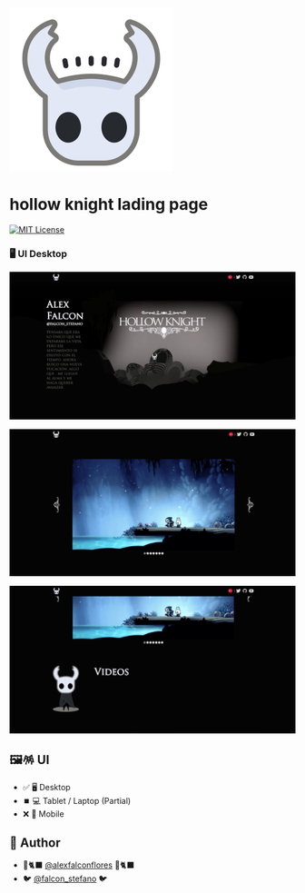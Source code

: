 ![Logo](src/assets/svg/icon-hollow-knight-mono.svg)
# hollow knight lading page
[![MIT License](https://img.shields.io/apm/l/atomic-design-ui.svg??style=flat&logo=appveyor)](https://github.com/tterb/atomic-design-ui/blob/master/LICENSEs)

### 🖥️ UI Desktop
!['App Section 1'](assetsReadme/section1.png)

!['App Section 2'](assetsReadme/section2.png)

!['App Section 3'](assetsReadme/section3.png)

## 🖼️🪅 UI
- ✅ 🖥️ Desktop
- ⏹️ 💻 Tablet / Laptop (Partial)
- ❌ 📱 Mobile

## 👤 Author
- 🐙🐈‍⬛ [@alexfalconflores](https://github.com/alexfalconflores 'GITHUB') 🐙🐈‍⬛
- 🐦 [@falcon_stefano](https://twitter.com/falcon_stefano 'Twitter') 🐦
